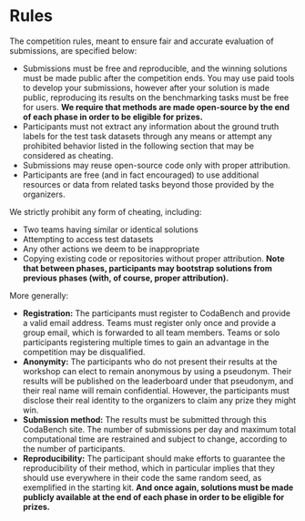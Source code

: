 # Rules

The competition rules, meant to ensure fair and accurate evaluation of submissions, are specified below:

- Submissions must be free and reproducible, and the winning solutions must be made public after the competition ends. You may use paid tools to develop your submissions, however after your solution is made public, reproducing its results on the benchmarking tasks must be free for users. **We require that methods are made open-source by the end of each phase in order to be eligible for prizes.**
- Participants must not extract any information about the ground truth labels for the test task datasets through any means or attempt any prohibited behavior listed in the following section that may be considered as cheating.
- Submissions may reuse open-source code only with proper attribution.
- Participants are free (and in fact encouraged) to use additional resources or data from related tasks beyond those provided by the organizers.

We strictly prohibit any form of cheating, including:

- Two teams having similar or identical solutions
- Attempting to access test datasets
- Any other actions we deem to be inappropriate
- Copying existing code or repositories without proper attribution. **Note that between phases, participants may bootstrap solutions from previous phases (with, of course, proper attribution).** 


More generally:

- **Registration:** The participants must register to CodaBench and provide a valid email address. Teams must register only once and provide a group email, which is forwarded to all team members. Teams or solo participants registering multiple times to gain an advantage in the competition may be disqualified.
- **Anonymity:** The participants who do not present their results at the workshop can elect to remain anonymous by using a pseudonym. Their results will be published on the leaderboard under that pseudonym, and their real name will remain confidential. However, the participants must disclose their real identity to the organizers to claim any prize they might win. 
- **Submission method:** The results must be submitted through this CodaBench site. The number of submissions per day and maximum total computational time are restrained and subject to change, according to the number of participants. 
- **Reproducibility:** The participant should make efforts to guarantee the reproducibility of their method, which in particular implies that they should use everywhere in their code the same random seed, as exemplified in the starting kit. **And once again, solutions must be made publicly available at the end of each phase in order to be eligible for prizes.** 
